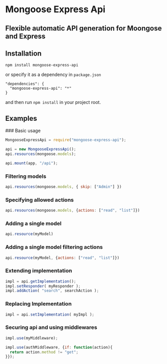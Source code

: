 # Mongoose Express Api

## Flexible automatic API generation for Moongose and Express

## Installation

```
npm install mongoose-express-api
```

or specify it as a dependency in `package.json`

```
"dependencies": {
  "mongoose-express-api": "*"
}
```

and then run `npm install` in your project root.

## Examples

### Basic usage

``` js
MongooseExpressApi = require("mongoose-express-api");

api = new MongooseExpressApi();
api.resources(mongoose.models);

api.mount(app, "/api");
```

### Filtering models

``` js
api.resources(mongoose.models, { skip: ["Admin"] })
```
  
### Specifying allowed actions

``` js
api.resources(mongoose.models, {actions: ["read", "list"]})
```

### Adding a single model

``` js
api.resource(myModel)
```

### Adding a single model filtering actions

``` js
api.resource(myModel, {actions: ["read", "list"]})
```

### Extending implementation

``` js
impl = api.getImplementation();
impl.setResponder( myResponder );
impl.addAction( "search", searchAction );
```

### Replacing Implementation

``` js
impl = api.setImplementation( myImpl );
```
 
### Securing api and using middlewares

``` js
impl.use(myMiddleware);

impl.use(authMiddleware, {if: function(action){
  return action.method != "get";
}});
```
